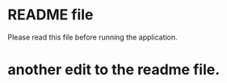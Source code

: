 # README file


Please read this file before running the application.


# another edit to the readme file. 
